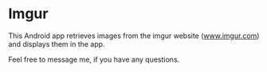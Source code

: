 # Imgur
This Android app retrieves images from the imgur website (www.imgur.com) and displays them in the app.

Feel free to message me, if you have any questions.
